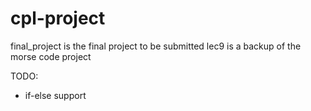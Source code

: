 # cpl-project

final_project is the final project to be submitted
lec9 is a backup of the morse code project

TODO:
- if-else support
